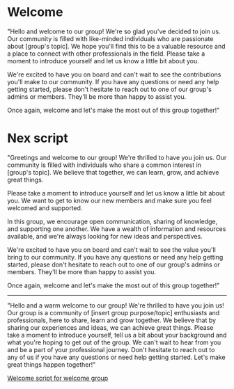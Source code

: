 # Welcome

"Hello and welcome to our group! We're so glad you've decided to join us. Our community is filled with like-minded individuals who are passionate about [group's topic]. We hope you'll find this to be a valuable resource and a place to connect with other professionals in the field. Please take a moment to introduce yourself and let us know a little bit about you.

We're excited to have you on board and can't wait to see the contributions you'll make to our community. If you have any questions or need any help getting started, please don't hesitate to reach out to one of our group's admins or members. They'll be more than happy to assist you.

Once again, welcome and let's make the most out of this group together!"

# Nex script 

"Greetings and welcome to our group! We're thrilled to have you join us. Our community is filled with individuals who share a common interest in [group's topic]. We believe that together, we can learn, grow, and achieve great things.

Please take a moment to introduce yourself and let us know a little bit about you. We want to get to know our new members and make sure you feel welcomed and supported.

In this group, we encourage open communication, sharing of knowledge, and supporting one another. We have a wealth of information and resources available, and we're always looking for new ideas and perspectives.

We're excited to have you on board and can't wait to see the value you'll bring to our community. If you have any questions or need any help getting started, please don't hesitate to reach out to one of our group's admins or members. They'll be more than happy to assist you.

Once again, welcome and let's make the most out of this group together!"

---

"Hello and a warm welcome to our group! We're thrilled to have you join us! Our group is a community of [insert group purpose/topic] enthusiasts and professionals, here to share, learn and grow together. We believe that by sharing our experiences and ideas, we can achieve great things. Please take a moment to introduce yourself, tell us a bit about your background and what you're hoping to get out of the group. We can't wait to hear from you and be a part of your professional journey. Don't hesitate to reach out to any of us if you have any questions or need help getting started. Let's make great things happen together!"


[Welcome script for welcome group](https://blog.vantagecircle.com/awesome-welcome-messages-for-new-employees/)
